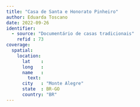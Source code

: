```yaml
---
title: "Casa de Santa e Honorato Pinheiro"
author: Eduarda Toscano
date: 2022-09-26
identifier:
  - source: "Documentário de casas tradicionais"
    refid : 73
coverage:
  spatial:
    location:
      lat    :
      long   :
      name   :
        text:
      city   : "Monte Alegre"
      state  : BR-GO
      country: "BR"
---
```


